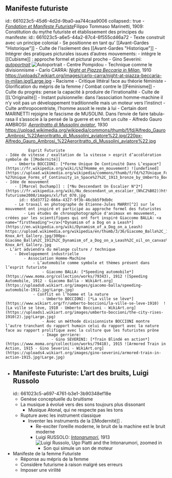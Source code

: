 ## Manifeste futuriste
id:: 661023c5-45d6-4d2d-9ba0-aa744caa9006
collapsed:: true
	- [*Fondation et Manifeste Futuriste*](https://pierre-lamble2.eu/resources/Exposés_BTS/Manifeste%20du%20Futurisme.pdf)Filippo Tommaso Marinetti, 1909: Constitution du mythe futuriste et établissement des principes du manifeste:
	  id:: 661023c5-a6e5-44a2-87c4-6f555cd46a72
	- Texte construit avec un principe colonial
	- Se positionne en tant qu’ [[Avant-Gardes "Historique"]]
		- Culte de l’isolement des [[Avant-Gardes "Historique"]]
		- Intégrer des pratiques picturales issues d’autres mouvements:
			- intègre le [[Cubisme]] : approche formel et pictural proche
				- Gino Severini: [*autoportrait*](https://www.centrepompidou.fr/fr/recherche/oeuvres?artiste=Gino%20Severini) ![Autoportrait - Centre Pompidou](https://www.centrepompidou.fr/media/picture/71/64/7164cf3728b34eb55501e35f8801a95d/thumb_large.jpg)
			- Technique comme le divisionnisme
				- Carlo CARRA: [*Night at Piazza Beccaria in Milan*](https://www.wikiart.org/en/carlo-carra/night-at-piazza-beccaria-in-milan), 1910 https://uploads7.wikiart.org/images/carlo-carra/night-at-piazza-beccaria-in-milan.jpg!Large.jpg
	- Racisme
	- Critique littéral face au théorie féministe
		- Glorification du mépris de la femme / Combat contre le [[Féminisme]]
	- Culte du progrès: pense la capacité à produire de l’irrationalité
		- Culte de [[L'Originalité]]
	- Instant pulsionnelle: dans l’association homme-machine il n’y voit pas un développement traditionnelle mais un moteur vers l’instinct
	- Culte anthropocentriste, l’homme assoit le reste à lui
		- Certain dont MARINETTI rejoigne le fascisme de MUSOLINI. Dans l’envie de faire tabula-rasa il s’associe à la pensé de la guerre et en font un culte
			- Alfredo Gauro AMBROSI: [*Aeroritratto di Mussolini aviator*](https://fr.wikipedia.org/wiki/Alfredo_Gauro_Ambrosi), 1930 https://upload.wikimedia.org/wikipedia/commons/thumb/f/fd/Alfredo_Gauro_Ambrosi_%22Aeroritratto_di_Mussolini_aviatore%22.jpg/220px-Alfredo_Gauro_Ambrosi_%22Aeroritratto_di_Mussolini_aviatore%22.jpg
			  
			  Esprit Futuriste
	- Idée de vitesse / exaltation de la vitesse > esprit d’accélération symbole de [[Modernité]]
		- Umberto BOCCIONI: [*Forme Unique De Continuité Dans L’espace*](https://fr.wikipedia.org/wiki/L%27Homme_en_mouvement) ![undefined](https://upload.wikimedia.org/wikipedia/commons/thumb/f/fd/%27Unique_Forms_of_Continuity_in_Space%27%2C_1913_bronze_by_Umberto_Boccioni.jpg/1024px-%27Unique_Forms_of_Continuity_in_Space%27%2C_1913_bronze_by_Umberto_Boccioni.jpg)
	- Idée de mouvement
		- [[Marcel Duchamp]] : [*Nu Descendant Un Escalier N°2*](https://fr.wikipedia.org/wiki/Nu_descendant_un_escalier_(N%C2%B02))https://mediation.centrepompidou.fr/education/ressources/ENS-futurisme2008/images/xl/fut_070.jpg
		  id:: 65d37712-666a-4327-9f3b-46cbb5f9db0c
		- Le travail en photographe de Etienne-Jules MARRY[^2] sur le mouvement ont inspiré et participé au approche formel des futuristes
			- Les études de chronophotographie d'animaux en mouvement, créées par les scientifiques qui ont fort inspiré Giaccomo BALLA: <a name="firstheading"></a>[*Dynamism of a Dog on a Leash*](https://en.wikipedia.org/wiki/Dynamism_of_a_Dog_on_a_Leash) https://upload.wikimedia.org/wikipedia/en/thumb/3/36/Giacomo_Balla%2C_1912%2C_Dynamism_of_a_Dog_on_a_Leash%2C_oil_on_canvas%2C_89.8_x_109.8_cm%2C_Albright-Knox_Art_Gallery.jpg/300px-Giacomo_Balla%2C_1912%2C_Dynamism_of_a_Dog_on_a_Leash%2C_oil_on_canvas%2C_89.8_x_109.8_cm%2C_Albright-Knox_Art_Gallery.jpg
	- L’art adviendra du mélange culture / technique
		- Développement industrielle
			- Association Homme-Machine
				- L’automobile comme symbole et thèmes présent dans l’esprit futuriste
					- Giacomo BALLA: [*Speeding automobile*](https://www.moma.org/collection/works/79343), 1912 ![Speeding Automobile, 1912 - Giacomo Balla - WikiArt.org](https://uploads0.wikiart.org/images/giacomo-balla/speeding-automobile-1912.jpg!Large.jpg)
				- Conflit en l’homme et la nature
					- Umberto BOCCIONI: [*La ville se lève*](https://www.wikiart.org/fr/umberto-boccioni/la-ville-se-leve-1910)  ![La ville se lève, 1910 - Umberto Boccioni - WikiArt.org](https://uploads1.wikiart.org/images/umberto-boccioni/the-city-rises-1910(2).jpg!Large.jpg)
					- Avec un méthode divisionniste BOCCIONI montre l’autre tranchant du rapport humain celui du rapport avec la nature face au rapport prolifique avec la culture que les futuristes prône
					- Image gerriere:
						- Gino SEVERINI: [*Train Blindé en action*](https://www.moma.org/collection/works/79418), 1915 ![Armored Train in Action, 1915 - Gino Severini - WikiArt.org](https://uploads4.wikiart.org/images/gino-severini/armored-train-in-action-1915.jpg!Large.jpg)
- ## Manifeste Futuriste: L’art des bruits, Luigi Russolo
  id:: 661023c5-a697-4761-b3e1-3b90348ef18e
	- Genèse conceptuelle du bruitisme
	- La musique à évolué vers des sons toujours plus dissonant
		- Musique Atonal, qui ne respecte pas les tons
	- Rupture avec les instrument classique
		- Inventer les instruments de la [[Modernité]] .
			- Re-exciter l’oreille moderne, le bruit de la machine est le bruit moderne
			- Luigi RUSSOLO: [*Intonarumori*](https://www.arthistoryproject.com/artists/luigi-russolo/luigi-russolo-ugo-piatti-and-the-intonarumori/), 1913 ![Luigi Russolo, Ugo Piatti and the Intonarumori, zoomed in](https://www.arthistoryproject.com/site/assets/files/14816/luigi-russolo-luigi-russolo-ugo-piatti-and-the-intonarumori-1913-obelisk-art-history.jpg)
				- Son qui simule un son de moteur
- Manifeste de la femme Futuriste
	- Réponse au mépris de la femme
	- Considère futurisme à raison malgré ses erreurs
	- Imposer une virilité